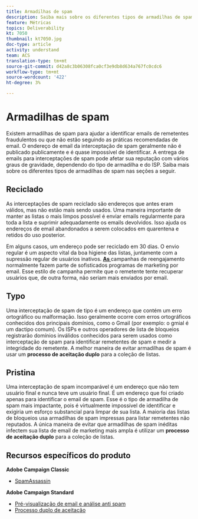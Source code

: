 ```yaml
---
title: Armadilhas de spam
description: Saiba mais sobre os diferentes tipos de armadilhas de spam.
feature: Métricas
topics: Deliverability
kt: 7050
thumbnail: kt7050.jpg
doc-type: article
activity: understand
team: ACS
translation-type: tm+mt
source-git-commit: d42a8c3b06308fca0cf3e9db8d634a767fc0cdc6
workflow-type: tm+mt
source-wordcount: '422'
ht-degree: 3%

---
```



# Armadilhas de spam

Existem armadilhas de spam para ajudar a identificar emails de remetentes fraudulentos ou que não estão seguindo as práticas recomendadas de email. O endereço de email da interceptação de spam geralmente não é publicado publicamente e é quase impossível de identificar. A entrega de emails para interceptações de spam pode afetar sua reputação com vários graus de gravidade, dependendo do tipo de armadilha e do ISP. Saiba mais sobre os diferentes tipos de armadilhas de spam nas seções a seguir.

## Reciclado

As interceptações de spam reciclado são endereços que antes eram válidos, mas não estão mais sendo usados. Uma maneira importante de manter as listas o mais limpos possível é enviar emails regularmente para toda a lista e suprimir adequadamente os emails devolvidos. Isso ajuda os endereços de email abandonados a serem colocados em quarentena e retidos do uso posterior.

Em alguns casos, um endereço pode ser reciclado em 30 dias. O envio regular é um aspecto vital da boa higiene das listas, juntamente com a supressão regular de usuários inativos. **[As ](https://experienceleague.adobe.com/docs/campaign-classic/using/sending-messages/deliverability-management/re-engagement-best-practices.html?lang=en#sending-messages)** campanhas de reengajamento normalmente fazem parte de sofisticados programas de marketing por email. Esse estilo de campanha permite que o remetente tente recuperar usuários que, de outra forma, não seriam mais enviados por email.

## Typo

Uma interceptação de spam de tipo é um endereço que contém um erro ortográfico ou malformação. Isso geralmente ocorre com erros ortográficos conhecidos dos principais domínios, como o Gmail (por exemplo: o gmial é um dactipo comum). Os ISPs e outros operadores de lista de bloqueios registrarão domínios inválidos conhecidos para serem usados como interceptação de spam para identificar remetentes de spam e medir a integridade do remetente. A melhor maneira de evitar armadilhas de spam é usar um **processo de aceitação duplo** para a coleção de listas.

## Pristina

Uma interceptação de spam incomparável é um endereço que não tem usuário final e nunca teve um usuário final. É um endereço que foi criado apenas para identificar o email de spam. Esse é o tipo de armadilha de spam mais impactante, pois é virtualmente impossível de identificar e exigiria um esforço substancial para limpar de sua lista. A maioria das listas de bloqueios usa armadilhas de spam impressas para listar remetentes não reputados. A única maneira de evitar que armadilhas de spam inéditas infectem sua lista de email de marketing mais ampla é utilizar um **processo de aceitação duplo** para a coleção de listas.

## Recursos específicos do produto

**Adobe Campaign Classic**

* [SpamAssassin](https://experienceleague.adobe.com/docs/campaign-classic/using/sending-messages/deliverability-management/spamassassin.html?lang=en#using-spamassassin)

**Adobe Campaign Standard**

* [Pré-visualização de email e análise anti spam](https://experienceleague.adobe.com/docs/campaign-standard-learn/tutorials/designing-content/email-designer/preview-your-email.html#designing-content)
* [Processo duplo de aceitação](https://experienceleague.adobe.com/docs/campaign-standard/using/communication-channels/landing-pages/setting-up-a-double-opt-in-process.html?lang=en#communication-channels)

